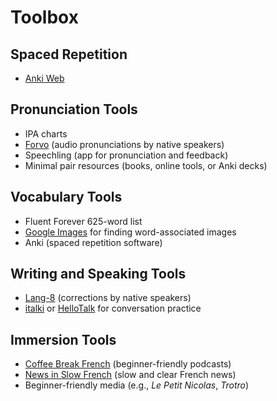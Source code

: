 # Toolbox

## Spaced Repetition 
- [Anki Web](https://ankiweb.net/)

## Pronunciation Tools
- IPA charts
- [Forvo](https://forvo.com/) (audio pronunciations by native speakers)
- Speechling (app for pronunciation and feedback)
- Minimal pair resources (books, online tools, or Anki decks)

## Vocabulary Tools
- Fluent Forever 625-word list
- [Google Images](https://images.google.com/) for finding word-associated images
- Anki (spaced repetition software)

## Writing and Speaking Tools
- [Lang-8](https://lang-8.com/) (corrections by native speakers)
- [italki](https://www.italki.com/) or [HelloTalk](https://www.hellotalk.com/) for conversation practice

## Immersion Tools
- [Coffee Break French](https://coffeebreaklanguages.com/) (beginner-friendly podcasts)
- [News in Slow French](https://www.newsinslowfrench.com/) (slow and clear French news)
- Beginner-friendly media (e.g., *Le Petit Nicolas*, *Trotro*)
